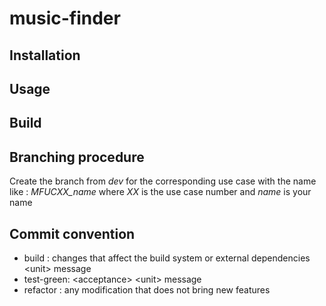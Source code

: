 # music-finder

## Installation

## Usage

## Build

## Branching procedure

Create the branch from *dev* for the corresponding use case with the name like :
*MFUCXX_name* where *XX* is the use case number and *name* is your name

## Commit convention

* build : changes that affect the build system or external dependencies
 \<unit\> message
* test-green: \<acceptance\> \<unit\> message
* refactor : any modification that does not bring new features
